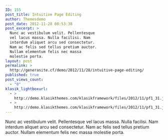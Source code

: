 ```yaml
---
ID: 155
post_title: Intuitive Page Editing
author: Themesdemo
post_date: 2012-11-28 08:53:38
post_excerpt: >
  Nunc ac vestibulum velit. Pellentesque
  vel lacus massa. Nulla facilisi. Nam
  interdum aliquet arcu sed consectetur.
  Nam ac felis sed tellus pretium auctor.
  Nullam elementum felis nec massa
  molestie porta.
layout: post
permalink: >
  http://generasite.cf/demo/2012/11/28/intuitive-page-editing/
published: true
post_views_count:
  - "0"
klasik_lightboxurl:
  - >
    http://demo.klasikthemes.com/klasikframework/files/2012/11/pf1_31.jpg
  - >
    http://demo.klasikthemes.com/klasikframework/files/2012/11/pf1_31.jpg
---
```

Nunc ac vestibulum velit. Pellentesque vel lacus massa. Nulla facilisi. Nam interdum aliquet arcu sed consectetur. Nam ac felis sed tellus pretium auctor. Nullam elementum felis nec massa molestie porta.